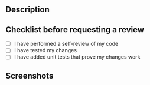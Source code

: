 ## Description
<!-- Describe your changes in detail -->

## Checklist before requesting a review
<!-- Mark with "x" inside the square brackets -->
- [ ] I have performed a self-review of my code
- [ ] I have tested my changes
- [ ] I have added unit tests that prove my changes work

## Screenshots
<!-- If applicable, add screenshots to help explain your changes -->
